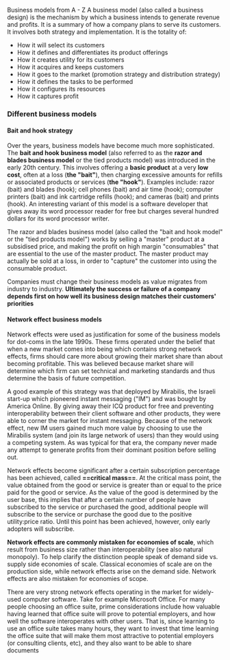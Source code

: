 Business models from A - Z 
A business model (also called a business design) is the mechanism by which a business intends to generate revenue and profits. It is a summary of how a company plans to serve its customers. It involves both strategy and implementation. It is the totality of: 
- How it will select its customers
- How it defines and differentiates its product offerings
- How it creates utility for its customers
- How it acquires and keeps customers
- How it goes to the market (promotion strategy and distribution strategy)
- How it defines the tasks to be performed
- How it configures its resources
- How it captures profit

### Different business models
#### Bait and hook strategy
Over the years, business models have become much more sophisticated. The **bait and hook business model** (also referred to as the **razor and blades business model** or the tied products model) was introduced in the early 20th century. This involves offering a **basic product** at a very **low cost**, often at a loss (**the "bait"**), then charging excessive amounts for refills or associated products or services (**the "hook"**). Examples include: razor (bait) and blades (hook); cell phones (bait) and air time (hook); computer printers (bait) and ink cartridge refills (hook); and cameras (bait) and prints (hook). An interesting variant of this model is a software developer that gives away its word processor reader for free but charges several hundred dollars for its word processor writer.

The razor and blades business model (also called the "bait and hook model" or the "tied products model") works by selling a "master" product at a subsidised price, and making the profit on high margin "consumables" that are essential to the use of the master product. The master product may actually be sold at a loss, in order to "capture" the customer into using the consumable product.

Companies must change their business models as value migrates from industry to industry. **Ultimately the success or failure of a company depends first on how well its business design matches their customers' priorities**

#### Network effect business models 
Network effects were used as justification for some of the business models for dot-coms in the late 1990s. These firms operated under the belief that when a new market comes into being which contains strong network effects, firms should care more about growing their market share than about becoming profitable. This was believed because market share will determine which firm can set technical and marketing standards and thus determine the basis of future competition.

A good example of this strategy was that deployed by Mirabilis, the Israeli start-up which pioneered instant messaging ("IM") and was bought by America Online. By giving away their ICQ product for free and preventing interoperability between their client software and other products, they were able to corner the market for instant messaging. Because of the network effect, new IM users gained much more value by choosing to use the Mirabilis system (and join its large network of users) than they would using a competing system. As was typical for that era, the company never made any attempt to generate profits from their dominant position before selling out.

Network effects become significant after a certain subscription percentage has been achieved, called **==critical mass==**. At the critical mass point, the value obtained from the good or service is greater than or equal to the price paid for the good or service. As the value of the good is determined by the user base, this implies that after a certain number of people have subscribed to the service or purchased the good, additional people will subscribe to the service or purchase the good due to the positive utility:price ratio. Until this point has been achieved, however, only early adopters will subscribe.

**Network effects are commonly mistaken for economies of scale**, which result from business size rather than interoperability (see also natural monopoly). To help clarify the distinction people speak of demand side vs. supply side economies of scale. Classical economies of scale are on the production side, while network effects arise on the demand side. Network effects are also mistaken for economies of scope.

There are very strong network effects operating in the market for widely-used computer software. Take for example Microsoft Office. For many people choosing an office suite, prime considerations include how valuable having learned that office suite will prove to potential employers, and how well the software interoperates with other users. That is, since learning to use an office suite takes many hours, they want to invest that time learning the office suite that will make them most attractive to potential employers (or consulting clients, etc), and they also want to be able to share documents










